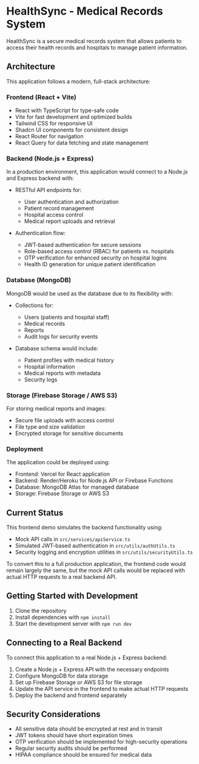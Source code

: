 
# HealthSync - Medical Records System

HealthSync is a secure medical records system that allows patients to access their health records and hospitals to manage patient information.

## Architecture

This application follows a modern, full-stack architecture:

### Frontend (React + Vite)
- React with TypeScript for type-safe code
- Vite for fast development and optimized builds
- Tailwind CSS for responsive UI
- Shadcn UI components for consistent design
- React Router for navigation
- React Query for data fetching and state management

### Backend (Node.js + Express)
In a production environment, this application would connect to a Node.js and Express backend with:

- RESTful API endpoints for:
  - User authentication and authorization
  - Patient record management
  - Hospital access control
  - Medical report uploads and retrieval

- Authentication flow:
  - JWT-based authentication for secure sessions
  - Role-based access control (RBAC) for patients vs. hospitals
  - OTP verification for enhanced security on hospital logins
  - Health ID generation for unique patient identification

### Database (MongoDB)
MongoDB would be used as the database due to its flexibility with:

- Collections for:
  - Users (patients and hospital staff)
  - Medical records
  - Reports
  - Audit logs for security events

- Database schema would include:
  - Patient profiles with medical history
  - Hospital information
  - Medical reports with metadata
  - Security logs

### Storage (Firebase Storage / AWS S3)
For storing medical reports and images:

- Secure file uploads with access control
- File type and size validation
- Encrypted storage for sensitive documents

### Deployment
The application could be deployed using:

- Frontend: Vercel for React application
- Backend: Render/Heroku for Node.js API or Firebase Functions
- Database: MongoDB Atlas for managed database
- Storage: Firebase Storage or AWS S3

## Current Status

This frontend demo simulates the backend functionality using:

- Mock API calls in `src/services/apiService.ts`
- Simulated JWT-based authentication in `src/utils/authUtils.ts`
- Security logging and encryption utilities in `src/utils/securityUtils.ts`

To convert this to a full production application, the frontend code would remain largely the same, but the mock API calls would be replaced with actual HTTP requests to a real backend API.

## Getting Started with Development

1. Clone the repository
2. Install dependencies with `npm install`
3. Start the development server with `npm run dev`

## Connecting to a Real Backend

To connect this application to a real Node.js + Express backend:

1. Create a Node.js + Express API with the necessary endpoints
2. Configure MongoDB for data storage
3. Set up Firebase Storage or AWS S3 for file storage
4. Update the API service in the frontend to make actual HTTP requests
5. Deploy the backend and frontend separately

## Security Considerations

- All sensitive data should be encrypted at rest and in transit
- JWT tokens should have short expiration times
- OTP verification should be implemented for high-security operations
- Regular security audits should be performed
- HIPAA compliance should be ensured for medical data
